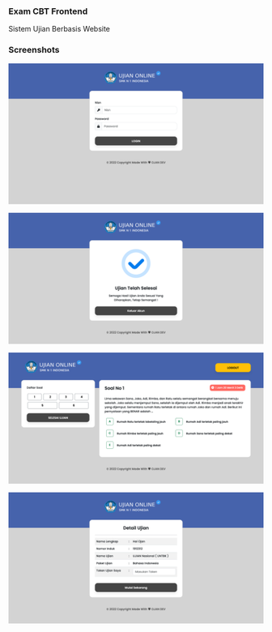 ### Exam CBT Frontend

Sistem Ujian Berbasis Website

### Screenshots

![App Screenshot](https://raw.githubusercontent.com/kelasweekend/Exam-CBT-Template/master/assets/img/ss/screencapture-127-0-0-1-5500-index-html-2023-04-26-01_56_07.png)

![App Screenshot](https://raw.githubusercontent.com/kelasweekend/Exam-CBT-Template/master/assets/img/ss/screencapture-127-0-0-1-5500-selesai-html-2023-04-26-01_56_46.png)

![App Screenshot](https://raw.githubusercontent.com/kelasweekend/Exam-CBT-Template/master/assets/img/ss/screencapture-127-0-0-1-5500-soal-html-2023-04-26-01_56_36.png)

![App Screenshot](https://raw.githubusercontent.com/kelasweekend/Exam-CBT-Template/master/assets/img/ss/screencapture-127-0-0-1-5500-token-html-2023-04-26-01_56_24.png)

